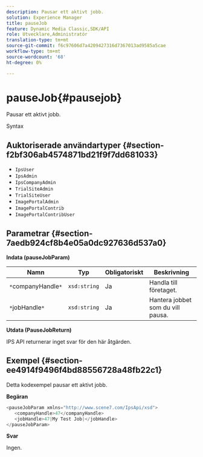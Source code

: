 ```yaml
---
description: Pausar ett aktivt jobb.
solution: Experience Manager
title: pauseJob
feature: Dynamic Media Classic,SDK/API
role: Utvecklare,Administratör
translation-type: tm+mt
source-git-commit: f6c97606d7a4209427316d7367013ad9585a5cae
workflow-type: tm+mt
source-wordcount: '68'
ht-degree: 0%

---
```



# pauseJob{#pausejob}

Pausar ett aktivt jobb.

Syntax

## Auktoriserade användartyper {#section-f2bf306ab4574871bd21f9f7dd681033}

* `IpsUser`
* `IpsAdmin`
* `IpsCompanyAdmin`
* `TrialSiteAdmin`
* `TrialSiteUser`
* `ImagePortalAdmin`
* `ImagePortalContrib`
* `ImagePortalContribUser`

## Parametrar {#section-7aedb924cf8b4e05a0dc927636d537a0}

**Indata (pauseJobParam)**

| Namn | Typ | Obligatoriskt | Beskrivning |
|---|---|---|---|
| `*`companyHandle`*` | `xsd:string` | Ja | Handla till företaget. |
| `*`jobHandle`*` | `xsd:string` | Ja | Hantera jobbet som du vill pausa. |

**Utdata (PauseJobReturn)**

IPS API returnerar inget svar för den här åtgärden.

## Exempel {#section-ee4914f9496f4bd88556728a48fb22c1}

Detta kodexempel pausar ett aktivt jobb.

**Begäran**

```java
<pauseJobParam xmlns="http://www.scene7.com/IpsApi/xsd">
   <companyHandle>47</companyHandle>
   <jobHandle>47|My Test Job|</jobHandle>
</pauseJobParam>
```

**Svar**

Ingen.
